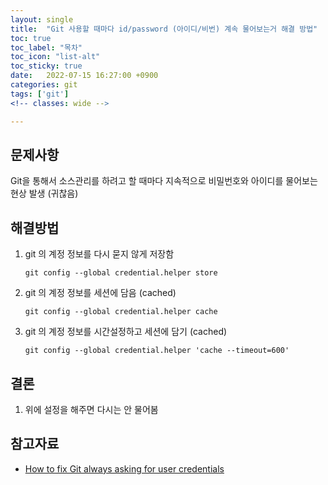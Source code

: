 ```yaml
---
layout: single
title:  "Git 사용할 때마다 id/password (아이디/비번) 계속 물어보는거 해결 방법"
toc: true
toc_label: "목차"
toc_icon: "list-alt"
toc_sticky: true
date:   2022-07-15 16:27:00 +0900
categories: git
tags: ['git']
<!-- classes: wide -->

---
```



## 문제사항
Git을 통해서 소스관리를 하려고 할 때마다 지속적으로 비밀번호와 아이디를 물어보는 현상 발생 (귀찮음)


## 해결방법
1. git 의 계정 정보를 다시 묻지 않게 저장함
    ``` ssh
    git config --global credential.helper store
    ```
1. git 의 계정 정보를 세션에 담음 (cached)
    ``` ssh
    git config --global credential.helper cache
    ```
1. git 의 계정 정보를 시간설정하고 세션에 담기 (cached)
    ``` ssh
    git config --global credential.helper 'cache --timeout=600'
    ```



## 결론
1. 위에 설정을 해주면 다시는 안 물어봄


## 참고자료
* [How to fix Git always asking for user credentials](https://www.freecodecamp.org/news/how-to-fix-git-always-asking-for-user-credentials/)